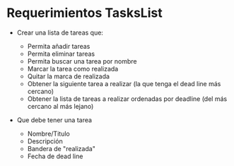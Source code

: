 # Requerimientos TasksList 

 - Crear una lista de tareas que:
    - Permita añadir tareas
    - Permita eliminar tareas
    - Permita buscar una tarea por nombre
    - Marcar la tarea como realizada
    - Quitar la marca de realizada
    - Obtener la siguiente tarea a realizar (la que tenga el dead line más cercano) 
    - Obtener la lista de tareas a realizar ordenadas por deadline (del más cercano al más lejano)

 - Que debe tener una tarea
    - Nombre/Titulo
    - Descripción
    - Bandera de "realizada"
    - Fecha de dead line
